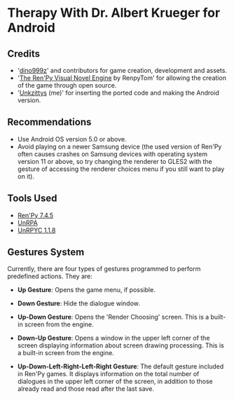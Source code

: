 # Therapy With Dr. Albert Krueger for Android

## Credits

- '[dino999z](https://x.com/dino999z)' and contributors for game creation, development and assets.
- '[The Ren'Py Visual Novel Engine](https://renpy.org/) by RenpyTom' for allowing the creation of the game through open source.
- '[Unkzittys](https://github.com/Unkzittys) (me)' for inserting the ported code and making the Android version.

## Recommendations

- Use Android OS version 5.0 or above.
- Avoid playing on a newer Samsung device (the used version of Ren'Py often causes crashes on Samsung devices with operating system version 11 or above, so try changing the renderer to GLES2 with the gesture of accessing the renderer choices menu if you still want to play on it).

## Tools Used

- [Ren'Py 7.4.5](https://www.renpy.org/release/7.4.5)
- [UnRPA](https://github.com/Lattyware/unrpa)
- [UnRPYC 1.1.8](https://github.com/CensoredUsername/unrpyc)

## Gestures System

Currently, there are four types of gestures programmed to perform predefined actions. They are:

- **Up Gesture**: Opens the game menu, if possible.
- **Down Gesture**: Hide the dialogue window.
- **Up-Down Gesture**: Opens the 'Render Choosing' screen. This is a built-in screen from the engine.
- **Down-Up Gesture**: Opens a window in the upper left corner of the screen displaying information about screen drawing processing. This is a built-in screen from the engine.

- **Up-Down-Left-Right-Left-Right Gesture**: The default gesture included in Ren'Py games. It displays information on the total number of dialogues in the upper left corner of the screen, in addition to those already read and those read after the last save.
